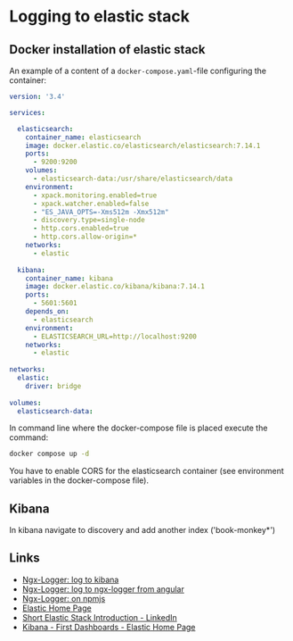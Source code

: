 # Logging to elastic stack

## Docker installation of elastic stack

An example of a content of a `docker-compose.yaml`-file configuring the container:

```yaml
version: '3.4'

services:

  elasticsearch:  
    container_name: elasticsearch
    image: docker.elastic.co/elasticsearch/elasticsearch:7.14.1
    ports:  
      - 9200:9200  
    volumes:  
      - elasticsearch-data:/usr/share/elasticsearch/data  
    environment:  
      - xpack.monitoring.enabled=true  
      - xpack.watcher.enabled=false  
      - "ES_JAVA_OPTS=-Xms512m -Xmx512m"  
      - discovery.type=single-node
      - http.cors.enabled=true
      - http.cors.allow-origin=*
    networks:  
      - elastic  
    
  kibana:  
    container_name: kibana  
    image: docker.elastic.co/kibana/kibana:7.14.1
    ports:  
      - 5601:5601  
    depends_on:  
      - elasticsearch  
    environment:  
      - ELASTICSEARCH_URL=http://localhost:9200  
    networks:  
      - elastic  
      
networks:  
  elastic:  
    driver: bridge  
  
volumes:  
  elasticsearch-data: 
```

In command line where the docker-compose file is placed execute the command:

```bash
docker compose up -d
```

You have to enable CORS for the elasticsearch container (see environment variables in the docker-compose file).

## Kibana

In kibana navigate to discovery and add another index ('book-monkey*')

## Links

* [Ngx-Logger: log to kibana](https://www.xavierbouclet.com/2018/01/17/Ngx-Logger-to-Kibana.html)
* [Ngx-Logger: log to ngx-logger from angular](https://www.xavierbouclet.com/2018/01/15/Log-in-angular-with-Ngx-Logger.html)
* [Ngx-Logger: on npmjs](https://www.npmjs.com/package/ngx-logger)
* [Elastic Home Page](https://www.elastic.co/elastic-stack/)
* [Short Elastic Stack Introduction - LinkedIn](https://www.linkedin.com/pulse/logging-elasticsearch-kibana-aspnet-core-docker-sudheesh-valathil)
* [Kibana - First Dashboards - Elastic Home Page](https://www.elastic.co/guide/en/kibana/current/create-a-dashboard-of-panels-with-web-server-data.html)